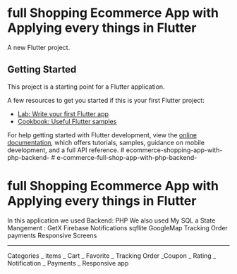 # full Shopping Ecommerce App with Applying every things in Flutter 

A new Flutter project.

## Getting Started

This project is a starting point for a Flutter application.

A few resources to get you started if this is your first Flutter project:

- [Lab: Write your first Flutter app](https://docs.flutter.dev/get-started/codelab)
- [Cookbook: Useful Flutter samples](https://docs.flutter.dev/cookbook)

For help getting started with Flutter development, view the
[online documentation](https://docs.flutter.dev/), which offers tutorials,
samples, guidance on mobile development, and a full API reference.
#   e c o m m e r c e - s h o p p i n g - a p p - w i t h - p h p - b a c k e n d - 
 
 # e-commerce-full-shop-app-with-php-backend-
# full Shopping Ecommerce App with Applying every things in Flutter 
In this application we used 
Backend: PHP
We also used My SQL
a State Mangement : GetX 
Firebase
Notifications
sqflite
GoogleMap 
Tracking Order
payments 
Responsive Screens
__________________________
Categories _ items _ Cart _ Favorite _ Tracking Order _Coupon _  Rating _ Notification _ Payments _ Responsive app
